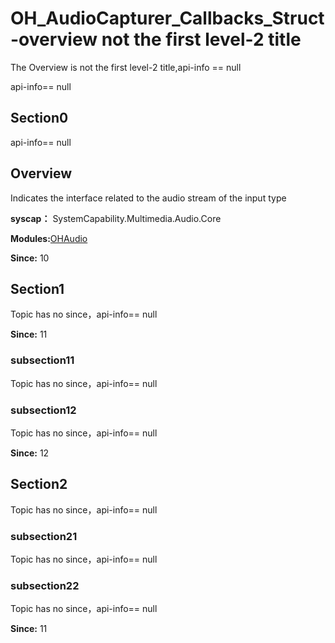 # OH_AudioCapturer_Callbacks_Struct-overview not the first level-2 title

The Overview is not the first level-2 title,api-info == null

api-info== null

## Section0

api-info== null

## Overview

Indicates the interface related to the audio stream of the input type

**syscap：** SystemCapability.Multimedia.Audio.Core

**Modules:**[OHAudio](_o_h_audio.md)

**Since:** 10

## Section1

Topic has no since，api-info== null

**Since:** 11

### subsection11

Topic has no since，api-info== null

### subsection12

Topic has no since，api-info== null

**Since:** 12

## Section2

Topic has no since，api-info== null

### subsection21

Topic has no since，api-info== null

### subsection22

Topic has no since，api-info== null

**Since:** 11